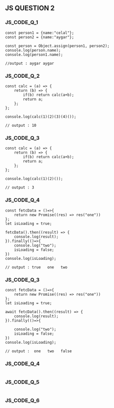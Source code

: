 ## JS QUESTION 2

### JS_CODE_Q_1
```
const person1 = {name:"celal"};
const person2 = {name:"aygar"};

const person = Object.assign(person1, person2);
console.log(person.name);
console.log(person1.name);

//output : aygar aygar
```

### JS_CODE_Q_2
```
const calc = (a) => {
	return (b) => {
		if(b) return calc(a+b);
		return a;
	};
};

console.log(calc(1)(2)(3)(4)());

// output : 10
```

### JS_CODE_Q_3
```
const calc = (a) => {
	return (b) => {
		if(b) return calc(a+b);
		return a;
	};
};

console.log(calc(1)(2)());

// output : 3
```

### JS_CODE_Q_4
```
const fetcData = ()=>{
    return new Promise((res) => res("one"))
};
let isLoading = true;

fetcData().then((result) => {
    console.log(result);
}).finally(()=>{
    console.log("two");
    isLoading = false;
})
console.log(isLoading); 

// output : true   one   two
```
### JS_CODE_Q_3
```
const fetcData = ()=>{
    return new Promise((res) => res("one"))
};
let isLoading = true;

await fetcData().then((result) => {
    console.log(result);
}).finally(()=>{

    console.log("two");
    isLoading = false;
})
console.log(isLoading);

// output :  one   two   false
```
### JS_CODE_Q_4
```

```
### JS_CODE_Q_5
```

```
### JS_CODE_Q_6
```

```
